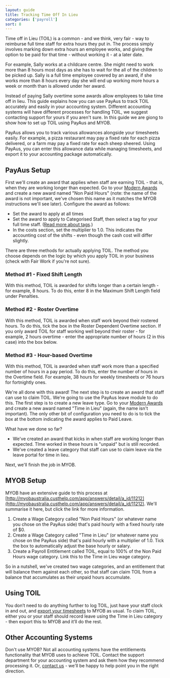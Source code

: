 ```yaml
---
layout: guide
title: Tracking Time Off In Lieu
categories: ['payroll']
sort: 8
---
```


Time off in Lieu (TOIL) is a common - and we think, very fair - way to reimburse full time staff for extra hours they put in. The process simply involves marking down extra hours an employee works, and giving the option to be paid for that time - without working it - at a later date.

For example, Sally works at a childcare centre. She might need to work more than 8 hours most days as she has to wait for the all of the children to be picked up. Sally is a full time employee covered by an award, if she works more than 8 hours every day she will end up working more hours a week or month than is allowed under her award.

Instead of paying Sally overtime some awards allow employees to take time off in lieu. This guide explains how you can use PayAus to track TOIL accurately and easily in your accounting system. Different accounting systems will have different processes for handling TOIL, we suggest contacting support for yours if you aren't sure. In this guide we are giong to show how to set up TOIL using PayAus and MYOB.

PayAus allows you to track various allowances alongside your timesheets easily. For example, a pizza restaurant may pay a fixed rate for each pizza delivered, or a farm may pay a fixed rate for each sheep sheered. Using PayAus, you can enter this allowance data while managing timesheets, and export it to your accounting package automatically.

## PayAus Setup
First we'll create an award that applies when staff are earning TOIL - that is, when they are working longer than expected. Go to your [Modern Awards](../../awards/) and create a new award named "Non Paid Hours" (note: the name of the award is not important, we've chosen this name as it matches the MYOB instructions we'll see later). Configure the award as follows:

* Set the award to apply at all times
* Set the award to apply to Categorised Staff, then select a tag for your full time staff. ([Read more about tags](../../tags).)
* In the costs section, set the multiplier to 1.0. This indicates the accounting cost of the shifts - even though the cash cost will differ slightly.

There are three methods for actually applying TOIL. The method you choose depends on the logic by which you apply TOIL in your business (check with Fair Work if you're not sure).

### Method #1 - Fixed Shift Length
With this method, TOIL is awarded for shifts longer than a certain length - for example, 8 hours. To do this, enter 8 in the Maximum Shift Length field under Penalties.

### Method #2 - Roster Overtime
With this method, TOIL is awarded when staff work beyond their rostered hours. To do this, tick the box in the Roster Dependent Overtime section. If you only award TOIL for staff working well beyond their roster - for example, 2 hours overtime - enter the appropriate number of hours (2 in this case) into the box below.

### Method #3 - Hour-based Overtime
With this method, TOIL is awarded when staff work more than a specified number of hours in a pay period. To do this, enter the number of hours in the Overtime field. For example, 38 hours for weekly timesheets or 76 hours for fortnightly ones.

We're all done with this award! The next step is to create an award that staff can use to claim TOIL. We're going to use the PayAus leave module to do this. The first step is to create a new leave type. Go to your [Modern Awards](../../awards/) and create a new award named "Time in Lieu" (again, the name isn't important). The only other bit of configuration you need to do is to tick the box at the bottom indicating the award applies to Paid Leave.

What have we done so far?

* We've created an award that kicks in when staff are working longer than expected. TIme worked in these hours is "unpaid" but is still recorded.
* We've created a leave category that staff can use to claim leave via the leave portal for time in lieu.

Next, we'll finish the job in MYOB.

## MYOB Setup
MYOB have an extensive guide to this process at [http://myobaustralia.custhelp.com/app/answers/detail/a_id/11212](http://myobaustralia.custhelp.com/app/answers/detail/a_id/11212). We'll summarise it here, but click the link for more information.

1. Create a Wage Category called "Non Paid Hours" (or whatever name you chose on the PayAus side) that's paid hourly with a fixed hourly rate of $0.
2. Create a Wage Category called "Time in Lieu" (or whatever name you chose on the PayAus side) that's paid hourly with a multiplier of 1.0. Tick the box to automatically adjust the base hourly or salary.
3. Create a Payroll Entitlement called TOIL, equal to 100% of the Non Paid Hours wage category. Link this to the Time in Lieu wage category.

So in a nutshell, we've created two wage categories, and an entitlement that will balance them against each other, so that staff can claim TOIL from a balance that accumulates as their unpaid hours accumulate.

## Using TOIL
You don’t need to do anything further to log TOIL, just have your staff clock in and out, and [export your timesheets](../../payroll/exports) to MYOB as usual. To claim TOIL, either you or your staff should record leave using the Time in Lieu category - then export this to MYOB and it’ll do the rest.

## Other Accounting Systems
Don't use MYOB? Not all accounting systems have the entitlements functionality that MYOB uses to achieve TOIL. Contact the support department for your accounting system and ask them how they recommend processing it. Or, [contact us](https://www.payaus.com/about) - we'll be happy to help point you in the right direction.